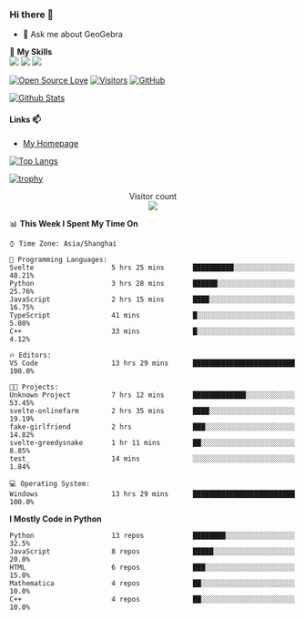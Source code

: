 ### Hi there 👋

<!--
**wuyudi/wuyudi** is a ✨ _special_ ✨ repository because its `README.md` (this file) appears on your GitHub profile.

Here are some ideas to get you started:

- 🔭 I’m currently working on ...
- 🌱 I’m currently learning ...
- 👯 I’m looking to collaborate on ...
- 🤔 I’m looking for help with ...

- 📫 How to reach me: ...
- 😄 Pronouns: ...
- ⚡ Fun fact: ...
-->

- 💬 Ask me about GeoGebra

🌟 **My Skills**  
![](https://img.shields.io/badge/-Python-3e74a2?style=flat-square&logo=Python&logoColor=fff)
![](https://img.shields.io/badge/-Mathematica-3e74a2?style=flat-square&logo=Wolfram&logoColor=fff)
![](https://img.shields.io/badge/-C%2B%2B-3e74a2?style=flat-square&logo=C%2B%2B&logoColor=fff)

[![Open Source Love](https://badges.frapsoft.com/os/v1/open-source.svg?v=103)](https://github.com/wuyudi/)
[![Visitors](https://visitor-badge.glitch.me/badge?page_id=wuyudi.wuyudi)](https://github.com/wuyudi/)
[![GitHub](https://img.shields.io/github/followers/wuyudi.svg?lable=GitHub&style=social)](https://github.com/wuyudi/)

[![Github Stats](https://github-readme-stats.vercel.app/api?username=wuyudi&show_icons=true)](https://github.com/wuyudi/)

#### Links 📫

* [My Homepage](https://wuyudi.github.io/blog/)

[![Top Langs](https://github-readme-stats.vercel.app/api/top-langs/?username=wuyudi&hide=HTML,jupyter%20notebook&layout=compact)](https://github.com/wuyudi/github-readme-stats)

[![trophy](https://github-profile-trophy.vercel.app/?username=wuyudi&theme=onedark)](https://github.com/ryo-ma/github-profile-trophy)

<p align="center"> 
  Visitor count<br>
  <img src="https://profile-counter.glitch.me/wuyudi/count.svg" />
</p>

<!--START_SECTION:waka-->
📊 **This Week I Spent My Time On** 

```text
⌚︎ Time Zone: Asia/Shanghai

💬 Programming Languages: 
Svelte                   5 hrs 25 mins       ██████████░░░░░░░░░░░░░░░   40.21% 
Python                   3 hrs 28 mins       ██████░░░░░░░░░░░░░░░░░░░   25.76% 
JavaScript               2 hrs 15 mins       ████░░░░░░░░░░░░░░░░░░░░░   16.75% 
TypeScript               41 mins             █░░░░░░░░░░░░░░░░░░░░░░░░   5.08% 
C++                      33 mins             █░░░░░░░░░░░░░░░░░░░░░░░░   4.12%

🔥 Editors: 
VS Code                  13 hrs 29 mins      █████████████████████████   100.0%

🐱‍💻 Projects: 
Unknown Project          7 hrs 12 mins       █████████████░░░░░░░░░░░░   53.45% 
svelte-onlinefarm        2 hrs 35 mins       ████░░░░░░░░░░░░░░░░░░░░░   19.19% 
fake-girlfriend          2 hrs               ███░░░░░░░░░░░░░░░░░░░░░░   14.82% 
svelte-greedysnake       1 hr 11 mins        ██░░░░░░░░░░░░░░░░░░░░░░░   8.85% 
test_                    14 mins             ░░░░░░░░░░░░░░░░░░░░░░░░░   1.84%

💻 Operating System: 
Windows                  13 hrs 29 mins      █████████████████████████   100.0%

```

**I Mostly Code in Python** 

```text
Python                   13 repos            ████████░░░░░░░░░░░░░░░░░   32.5% 
JavaScript               8 repos             █████░░░░░░░░░░░░░░░░░░░░   20.0% 
HTML                     6 repos             ███░░░░░░░░░░░░░░░░░░░░░░   15.0% 
Mathematica              4 repos             ██░░░░░░░░░░░░░░░░░░░░░░░   10.0% 
C++                      4 repos             ██░░░░░░░░░░░░░░░░░░░░░░░   10.0%

```



<!--END_SECTION:waka-->

